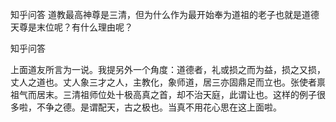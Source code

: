  
 知乎问答 道教最高神尊是三清，但为什么作为最开始奉为道祖的老子也就是道德天尊是末位呢？有什么理由呢？ 
 
 
 
 
 
 知乎问答 
 
 

 

 上面道友所言为一说。我提另外一个角度：道德者，礼或损之而为益，损之又损，丈人之道也。丈人象三才之人，主教化，象师道，居三亦固鼎足而立也。张使者禀祖气而居末。三清祖师位处十极高真之首，却不治天庭，此谓让也。这样的例子很多啦，不争之德。是谓配天，古之极也。当真不用花心思在这上面啦。 